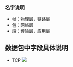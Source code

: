 ### 名字说明
* 帧：物理层，链路层
* 包：网络层
* 段：传输层，应用层
## 数据包中字段具体说明
* TCP
![](https://images2015.cnblogs.com/blog/211606/201701/211606-20170108102640691-503510624.png)
